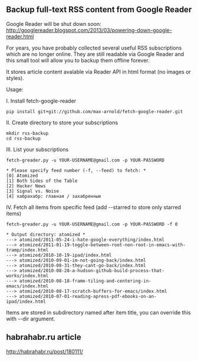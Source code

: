 Backup full-text RSS content from Google Reader
-----------------------------------------------

Google Reader will be shut down soon: http://googlereader.blogspot.com/2013/03/powering-down-google-reader.html

For years, you have probably collected several useful RSS subscriptions which are no longer online.
They are still readable via Google Reader and this small tool will allow you to backup them offline forever.

It stores article content avalable via Reader API in html format (no images or styles).

Usage:

I. Install fetch-google-reader

```
pip install git+git://github.com/max-arnold/fetch-google-reader.git
```

II. Create directory to store your subscriptions

```
mkdir rss-backup
cd rss-backup
```

III. List your subscriptions
   
```
fetch-greader.py -u YOUR-USERNAME@gmail.com -p YOUR-PASSWORD

* Please specify feed number (-f, --feed) to fetch: *
[0] Atomized
[1] Both Sides of the Table
[2] Hacker News
[3] Signal vs. Noise
[4] хабрахабр: главная / захабренные
```

IV. Fetch all items from specific feed (add --starred to store only starred items)

```
fetch-greader.py -u YOUR-USERNAME@gmail.com -p YOUR-PASSWORD -f 0

* Output directory: atomized *
---> atomized/2011-05-24-i-hate-google-everything/index.html
---> atomized/2011-01-19-toggle-between-root-non-root-in-emacs-with-tramp/index.html
---> atomized/2010-10-19-ipad/index.html
---> atomized/2010-09-01-im-not-going-back/index.html
---> atomized/2010-08-31-they-cant-go-back/index.html
---> atomized/2010-08-28-a-hudson-github-build-process-that-works/index.html
---> atomized/2010-08-18-frame-tiling-and-centering-in-emacs/index.html
---> atomized/2010-08-17-scratch-buffers-for-emacs/index.html
---> atomized/2010-07-01-reading-apress-pdf-ebooks-on-an-ipad/index.html
```

Items are stored in subdirectory named after item title, you can override this with --dir argument.


habrahabr.ru article
--------------------

http://habrahabr.ru/post/180111/
